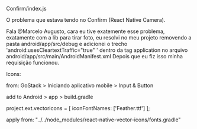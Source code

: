 
Confirm/index.js

  O problema que estava tendo no Confirm (React Native Camera).

  Fala @Marcelo Augusto, cara eu tive exatemente esse problema, exatamente com a lib para tirar foto, eu resolvi no meu projeto removendo a pasta android/app/src/debug e adicionei o trecho 'android:usesCleartextTraffic="true" ' dentro da tag application no arquivo android/app/src/main/AndroidManifest.xml
  Depois que eu fiz isso minha requisição funcionou.

Icons:

  from: GoStack > Iniciando aplicativo mobile > Input & Button

  add to Android > app > build.gradle

  project.ext.vectoricons = [
    iconFontNames: ['Feather.ttf']
  ];

apply from: "../../node_modules/react-native-vector-icons/fonts.gradle"
